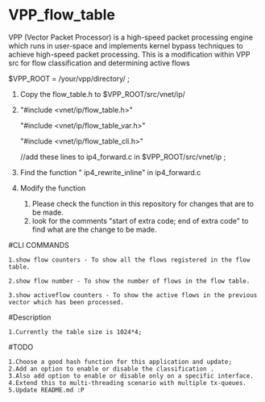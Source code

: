 # VPP_flow_table
VPP (Vector Packet Processor) is a high-speed packet processing engine which runs in user-space and implements kernel bypass techniques to achieve high-speed packet processing.
This is a modification within VPP src for flow classification and determining active flows

$VPP_ROOT = /your/vpp/directory/ ;

1. Copy the flow_table.h to $VPP_ROOT/src/vnet/ip/

2. "#include <vnet/ip/flow_table.h>"

   "#include <vnet/ip/flow_table_var.h>"

   "#include <vnet/ip/flow_table_cli.h>"
   
   //add these lines to ip4_forward.c in $VPP_ROOT/src/vnet/ip ;

3. Find the function " ip4_rewrite_inline" in ip4_forward.c

4. Modify the function
    1. Please check the function in this repository for changes that are to be made.
    2. look for the comments "start of extra code; end of extra code" to find what are the change to be made.

#CLI COMMANDS

    1.show flow counters - To show all the flows registered in the flow table.

    2.show flow number - To show the number of flows in the flow table.

    3.show activeflow counters - To show the active flows in the previous vector which has been processed.

#Description

    1.Currently the table size is 1024*4;    

#TODO

    1.Choose a good hash function for this application and update;
    2.Add an option to enable or disable the classification .
    3.Also add option to enable or disable only on a specific interface.
    4.Extend this to multi-threading scenario with multiple tx-queues.
    5.Update README.md :P 
